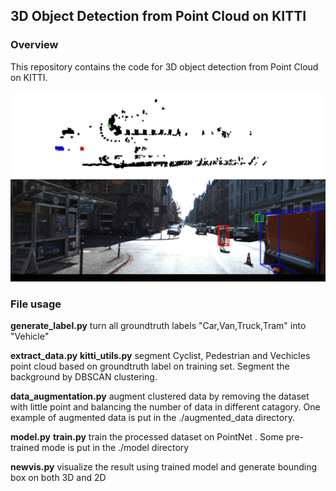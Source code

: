 ## 3D Object Detection from Point Cloud on KITTI

### Overview

This repository contains the code for 3D object detection from Point Cloud on KITTI. 

![](./images/result.gif)

### File usage

**generate_label.py** turn all groundtruth labels "Car,Van,Truck,Tram" into "Vehicle"

**extract_data.py** **kitti_utils.py** segment Cyclist, Pedestrian and Vechicles point cloud based on groundtruth label on training set. Segment the background by DBSCAN clustering.

**data_augmentation.py** augment clustered data by removing the dataset with little point and balancing the number of data in different catagory. One example of augmented data is put in the ./augmented_data directory.

**model.py** **train.py** train the processed dataset on PointNet . Some pre-trained mode is put in the ./model directory

**newvis.py** visualize the result using trained model and generate bounding box on both 3D and 2D



